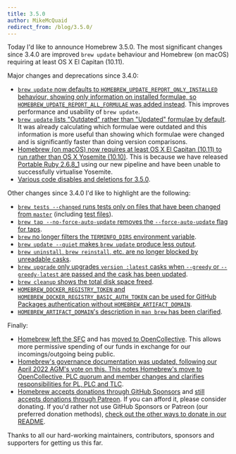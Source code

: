 ```yaml
---
title: 3.5.0
author: MikeMcQuaid
redirect_from: /blog/3.5.0/
---
```


Today I'd like to announce Homebrew 3.5.0. The most significant changes since 3.4.0 are improved `brew update` behaviour and Homebrew (on macOS) requiring at least OS X El Capitan (10.11).

Major changes and deprecations since 3.4.0:

- [`brew update` now defaults to `HOMEBREW_UPDATE_REPORT_ONLY_INSTALLED` behaviour, showing only information on installed formulae, so `HOMEBREW_UPDATE_REPORT_ALL_FORMULAE` was added instead](https://github.com/Homebrew/brew/pull/13299). This improves performance and usability of `brew update`.
- [`brew update` lists "Outdated" rather than "Updated" formulae by default](https://github.com/Homebrew/brew/pull/13375). It was already calculating which formulae were outdated and this information is more useful than showing which formulae were changed and is significantly faster than doing version comparisons.
- [Homebrew (on macOS) now requires at least OS X El Capitan (10.11) to run rather than OS X Yosemite (10.10)](https://github.com/Homebrew/brew/pull/13378). This is because we have released [Portable Ruby 2.6.8_1](https://github.com/Homebrew/brew/pull/13376) using our new pipeline and have been unable to successfully virtualise Yosemite.
- [Various code disables and deletions for 3.5.0](https://github.com/Homebrew/brew/pull/13347).

Other changes since 3.4.0 I'd like to highlight are the following:

- [`brew tests --changed` runs tests only on files that have been changed from `master`](https://github.com/Homebrew/brew/pull/13158) (including [test files](https://github.com/Homebrew/brew/pull/13237)).
- [`brew tap --no-force-auto-update` removes the `--force-auto-update` flag for taps](https://github.com/Homebrew/brew/pull/13253).
- [`brew` no longer filters the `TERMINFO_DIRS` environment variable](https://github.com/Homebrew/brew/pull/13273).
- [`brew update --quiet` makes `brew update` produce less output](https://github.com/Homebrew/brew/pull/13245).
- [`brew uninstall`, `brew reinstall`, etc. are no longer blocked by unreadable casks](https://github.com/Homebrew/brew/pull/13289).
- [`brew upgrade` only upgrades `version :latest` casks when `--greedy` or `--greedy-latest` are passed and the cask has been updated](https://github.com/Homebrew/brew/pull/13275).
- [`brew cleanup` shows the total disk space freed](https://github.com/Homebrew/brew/pull/12970).
- [`HOMEBREW_DOCKER_REGISTRY_TOKEN` and `HOMEBREW_DOCKER_REGISTRY_BASIC_AUTH_TOKEN` can be used for GitHub Packages authentication without `HOMEBREW_ARTIFACT_DOMAIN`](https://github.com/Homebrew/brew/pull/13313).
- [`HOMEBREW_ARTIFACT_DOMAIN`'s description in `man brew` has been clarified](https://github.com/Homebrew/brew/pull/13227).

Finally:

- [Homebrew left the SFC](https://github.com/Homebrew/brew/pull/12532) and has [moved to OpenCollective](https://opencollective.com/homebrew). This allows more permissive spending of our funds in exchange for our incomings/outgoing being public.
- [Homebrew's governance documentation was updated, following our April 2022 AGM's vote on this. This notes Homebrew's move to OpenCollective, PLC quorum and member changes and clarifies responsibilities for PL, PLC and TLC](https://github.com/Homebrew/brew/pull/13073).
- [Homebrew accepts donations through GitHub Sponsors](https://github.com/sponsors/Homebrew) and [still accepts donations through Patreon](https://www.patreon.com/homebrew). If you can afford it, please consider donating. If you'd rather not use GitHub Sponsors or Patreon (our preferred donation methods), [check out the other ways to donate in our README](https://github.com/homebrew/brew/#donations).

Thanks to all our hard-working maintainers, contributors, sponsors and supporters for getting us this far.
